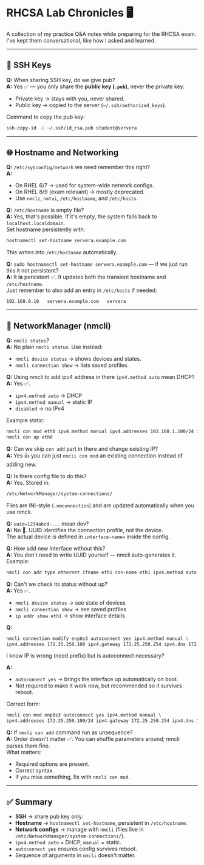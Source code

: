 # RHCSA Lab Chronicles 🖥️

A collection of my practice Q&A notes while preparing for the RHCSA exam.  
I've kept them conversational, like how I asked and learned.

---

## 🔑 SSH Keys

**Q:** When sharing SSH key, do we give pub?  
**A:** Yes ✅ — you only share the **public key (`.pub`)**, never the private key.  
- Private key → stays with you, never shared.  
- Public key → copied to the server (`~/.ssh/authorized_keys`).  

Command to copy the pub key:  
```bash
ssh-copy-id -i ~/.ssh/id_rsa.pub student@servera
```

---

## 🌐 Hostname and Networking

**Q:** `/etc/sysconfig/network` we need remember this right?  
**A:**
- On RHEL 6/7 → used for system-wide network configs.
- On RHEL 8/9 (exam relevant) → mostly deprecated.
- Use `nmcli`, `nmtui`, `/etc/hostname`, and `/etc/hosts`.

**Q:** `/etc/hostname` is empty file?  
**A:** Yes, that's possible. If it's empty, the system falls back to `localhost.localdomain`.  
Set hostname persistently with:
```bash
hostnamectl set-hostname servera.example.com
```
This writes into `/etc/hostname` automatically.

**Q:** `sudo hostnamectl set-hostname servera.example.com` — if we just run this it not persistent?  
**A:** It **is** persistent ✅. It updates both the transient hostname and `/etc/hostname`.  
Just remember to also add an entry in `/etc/hosts` if needed:
```
192.168.0.10   servera.example.com   servera
```

---

## 📡 NetworkManager (nmcli)

**Q:** `nmcli status`?  
**A:** No plain `nmcli status`. Use instead:
- `nmcli device status` → shows devices and states.
- `nmcli connection show` → lists saved profiles.

**Q:** Using nmcli to add ipv4 address in there `ipv4.method auto` mean DHCP?  
**A:** Yes ✅.
- `ipv4.method auto` → DHCP
- `ipv4.method manual` → static IP
- `disabled` → no IPv4

Example static:
```bash
nmcli con mod eth0 ipv4.method manual ipv4.addresses 192.168.1.100/24 ipv4.gateway 192.168.1.1 ipv4.dns 8.8.8.8
nmcli con up eth0
```

**Q:** Can we skip `con add` part in there and change existing IP?  
**A:** Yes 👍 you can just `nmcli con mod` an existing connection instead of adding new.

**Q:** Is there config file to do this?  
**A:** Yes. Stored in:
```bash
/etc/NetworkManager/system-connections/
```
Files are INI-style (`.nmconnection`) and are updated automatically when you use nmcli.

**Q:** `uuid=1234abcd-...` mean dev?  
**A:** No 🙂. UUID identifies the connection profile, not the device.  
The actual device is defined in `interface-name=` inside the config.

**Q:** How add new interface without this?  
**A:** You don't need to write UUID yourself — nmcli auto-generates it. Example:
```bash
nmcli con add type ethernet ifname eth1 con-name eth1 ipv4.method auto
```

**Q:** Can't we check its status without up?  
**A:** Yes ✅.
- `nmcli device status` → see state of devices
- `nmcli connection show` → see saved profiles
- `ip addr show eth1` → show interface details

**Q:** 
```bash
nmcli connection modify enp0s3 autoconnect yes ipv4.method manual \
ipv4.addresses 172.25.250.100 ipv4.gateway 172.25.250.254 ipv4.dns 172.25.250.254
```
I know IP is wrong (need prefix) but is autoconnect necessary?

**A:**
- `autoconnect yes` → brings the interface up automatically on boot.
- Not required to make it work now, but recommended so it survives reboot.

Correct form:
```bash
nmcli con mod enp0s3 autoconnect yes ipv4.method manual \
ipv4.addresses 172.25.250.100/24 ipv4.gateway 172.25.250.254 ipv4.dns 172.25.250.254
```

**Q:** If `nmcli con add` command run as unsequence?  
**A:** Order doesn't matter ✅. You can shuffle parameters around; nmcli parses them fine.  
What matters:
- Required options are present.
- Correct syntax.
- If you miss something, fix with `nmcli con mod`.

---

## ✅ Summary

- **SSH** → share pub key only.
- **Hostname** → `hostnamectl set-hostname`, persistent in `/etc/hostname`.
- **Network configs** → manage with `nmcli` (files live in `/etc/NetworkManager/system-connections/`).
- `ipv4.method auto` = DHCP, `manual` = static.
- `autoconnect yes` ensures config survives reboot.
- Sequence of arguments in `nmcli` doesn't matter.